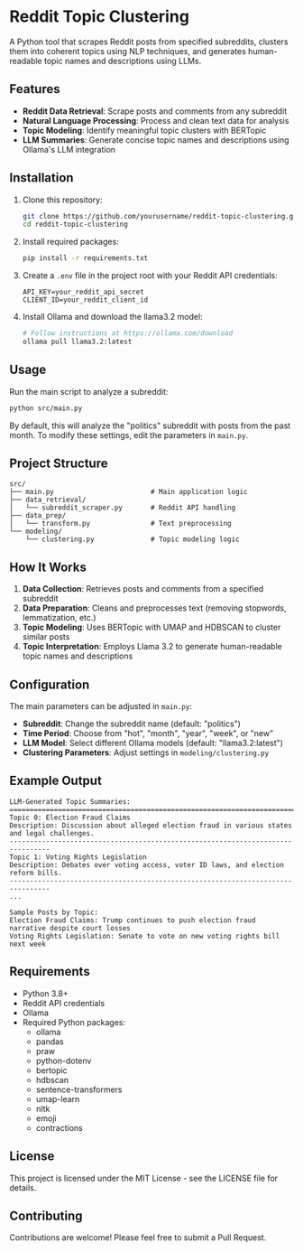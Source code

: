 # Reddit Topic Clustering

A Python tool that scrapes Reddit posts from specified subreddits, clusters them into coherent topics using NLP techniques, and generates human-readable topic names and descriptions using LLMs.

## Features

- **Reddit Data Retrieval**: Scrape posts and comments from any subreddit
- **Natural Language Processing**: Process and clean text data for analysis
- **Topic Modeling**: Identify meaningful topic clusters with BERTopic
- **LLM Summaries**: Generate concise topic names and descriptions using Ollama's LLM integration

## Installation

1. Clone this repository:

   ```bash
   git clone https://github.com/yourusername/reddit-topic-clustering.git
   cd reddit-topic-clustering
   ```
2. Install required packages:

   ```bash
   pip install -r requirements.txt
   ```
3. Create a `.env` file in the project root with your Reddit API credentials:

   ```
   API_KEY=your_reddit_api_secret
   CLIENT_ID=your_reddit_client_id
   ```
4. Install Ollama and download the llama3.2 model:

   ```bash
   # Follow instructions at https://ollama.com/download
   ollama pull llama3.2:latest
   ```

## Usage

Run the main script to analyze a subreddit:

```bash
python src/main.py
```

By default, this will analyze the "politics" subreddit with posts from the past month. To modify these settings, edit the parameters in `main.py`.

## Project Structure

```
src/
├── main.py                        # Main application logic
├── data_retrieval/
│   └── subreddit_scraper.py       # Reddit API handling
├── data_prep/
│   └── transform.py               # Text preprocessing
└── modeling/
    └── clustering.py              # Topic modeling logic
```

## How It Works

1. **Data Collection**: Retrieves posts and comments from a specified subreddit
2. **Data Preparation**: Cleans and preprocesses text (removing stopwords, lemmatization, etc.)
3. **Topic Modeling**: Uses BERTopic with UMAP and HDBSCAN to cluster similar posts
4. **Topic Interpretation**: Employs Llama 3.2 to generate human-readable topic names and descriptions

## Configuration

The main parameters can be adjusted in `main.py`:

- **Subreddit**: Change the subreddit name (default: "politics")
- **Time Period**: Choose from "hot", "month", "year", "week", or "new"
- **LLM Model**: Select different Ollama models (default: "llama3.2:latest")
- **Clustering Parameters**: Adjust settings in `modeling/clustering.py`

## Example Output

```
LLM-Generated Topic Summaries:
================================================================================
Topic 0: Election Fraud Claims
Description: Discussion about alleged election fraud in various states and legal challenges.
--------------------------------------------------------------------------------
Topic 1: Voting Rights Legislation
Description: Debates over voting access, voter ID laws, and election reform bills.
--------------------------------------------------------------------------------
...

Sample Posts by Topic:
Election Fraud Claims: Trump continues to push election fraud narrative despite court losses
Voting Rights Legislation: Senate to vote on new voting rights bill next week
```

## Requirements

- Python 3.8+
- Reddit API credentials
- Ollama
- Required Python packages:
  - ollama
  - pandas
  - praw
  - python-dotenv
  - bertopic
  - hdbscan
  - sentence-transformers
  - umap-learn
  - nltk
  - emoji
  - contractions

## License

This project is licensed under the MIT License - see the LICENSE file for details.

## Contributing

Contributions are welcome! Please feel free to submit a Pull Request.
